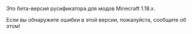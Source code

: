 Это бета-версия русификатора для модов Minecraft 1.18.x.

Если вы обнаружите ошибки в этой версии, пожалуйста, сообщите об этом!